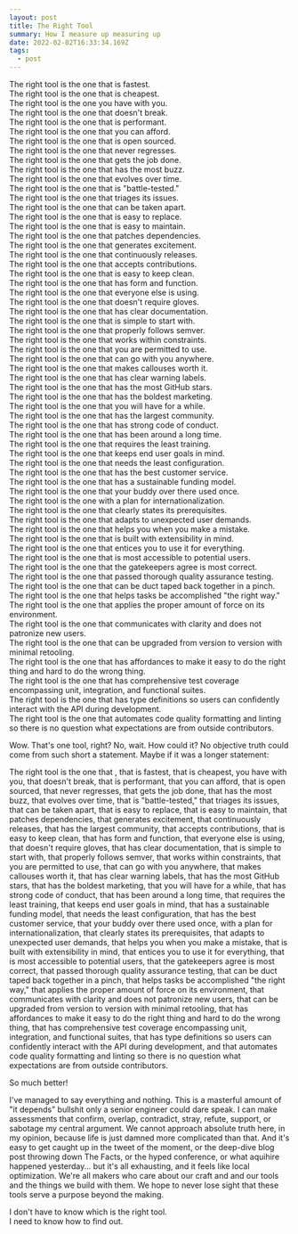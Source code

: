 ```yaml
---
layout: post
title: The Right Tool
summary: How I measure up measuring up
date: 2022-02-02T16:33:34.169Z
tags:
  - post
---
```


The right tool is the one that is fastest.<br/>
The right tool is the one that is cheapest.<br/>
The right tool is the one you have with you.<br/>
The right tool is the one that doesn't break.<br/>
The right tool is the one that is performant.<br/>
The right tool is the one that you can afford.<br/>
The right tool is the one that is open sourced.<br/>
The right tool is the one that never regresses.<br/>
The right tool is the one that gets the job done.<br/>
The right tool is the one that has the most buzz.<br/>
The right tool is the one that evolves over time.<br/>
The right tool is the one that is "battle-tested."<br/>
The right tool is the one that triages its issues.<br/>
The right tool is the one that can be taken apart.<br/>
The right tool is the one that is easy to replace.<br/>
The right tool is the one that is easy to maintain.<br/>
The right tool is the one that patches dependencies.<br/>
The right tool is the one that generates excitement.<br/>
The right tool is the one that continuously releases.<br/>
The right tool is the one that accepts contributions.<br/>
The right tool is the one that is easy to keep clean.<br/>
The right tool is the one that has form and function.<br/>
The right tool is the one that everyone else is using.<br/>
The right tool is the one that doesn't require gloves.<br/>
The right tool is the one that has clear documentation.<br/>
The right tool is the one that is simple to start with.<br/>
The right tool is the one that properly follows semver.<br/>
The right tool is the one that works within constraints.<br/>
The right tool is the one that you are permitted to use.<br/>
The right tool is the one that can go with you anywhere.<br/>
The right tool is the one that makes callouses worth it.<br/>
The right tool is the one that has clear warning labels.<br/>
The right tool is the one that has the most GitHub stars.<br/>
The right tool is the one that has the boldest marketing.<br/>
The right tool is the one that you will have for a while.<br/>
The right tool is the one that has the largest community.<br/>
The right tool is the one that has strong code of conduct.<br/>
The right tool is the one that has been around a long time.<br/>
The right tool is the one that requires the least training.<br/>
The right tool is the one that keeps end user goals in mind.<br/>
The right tool is the one that needs the least configuration.<br/>
The right tool is the one that has the best customer service.<br/>
The right tool is the one that has a sustainable funding model.<br/>
The right tool is the one that your buddy over there used once.<br/>
The right tool is the one with a plan for internationalization.<br/>
The right tool is the one that clearly states its prerequisites.<br/>
The right tool is the one that adapts to unexpected user demands.<br/>
The right tool is the one that helps you when you make a mistake.<br/>
The right tool is the one that is built with extensibility in mind.<br/>
The right tool is the one that entices you to use it for everything.<br/>
The right tool is the one that is most accessible to potential users.<br/>
The right tool is the one that the gatekeepers agree is most correct.<br/>
The right tool is the one that passed thorough quality assurance testing.<br/>
The right tool is the one that can be duct taped back together in a pinch.<br/>
The right tool is the one that helps tasks be accomplished "the right way."<br/>
The right tool is the one that applies the proper amount of force on its environment.<br/>
The right tool is the one that communicates with clarity and does not patronize new users.<br/>
The right tool is the one that can be upgraded from version to version with minimal retooling.<br/>
The right tool is the one that has affordances to make it easy to do the right thing and hard to do the wrong thing.<br/>
The right tool is the one that has comprehensive test coverage encompassing unit, integration, and functional suites.<br/>
The right tool is the one that has type definitions so users can confidently interact with the API during development. <br/>
The right tool is the one that automates code quality formatting and linting so there is no question what expectations are from outside contributors.

Wow. That's one tool, right? No, wait. How could it? No objective truth could come from such short a statement. Maybe if it was a longer statement:

The right tool is the one that , that is fastest, that is cheapest, you have with you, that doesn't break, that is performant, that you can afford, that is open sourced, that never regresses, that gets the job done, that has the most buzz, that evolves over time, that is "battle-tested," that triages its issues, that can be taken apart, that is easy to replace, that is easy to maintain, that patches dependencies, that generates excitement, that continuously releases, that has the largest community, that accepts contributions, that is easy to keep clean, that has form and function, that everyone else is using, that doesn't require gloves, that has clear documentation, that is simple to start with, that properly follows semver, that works within constraints, that you are permitted to use, that can go with you anywhere, that makes callouses worth it, that has clear warning labels, that has the most GitHub stars, that has the boldest marketing, that you will have for a while, that has strong code of conduct, that has been around a long time, that requires the least training, that keeps end user goals in mind, that has a sustainable funding model, that needs the least configuration, that has the best customer service, that your buddy over there used once, with a plan for internationalization, that clearly states its prerequisites, that adapts to unexpected user demands, that helps you when you make a mistake, that is built with extensibility in mind, that entices you to use it for everything, that is most accessible to potential users, that the gatekeepers agree is most correct, that passed thorough quality assurance testing, that can be duct taped back together in a pinch, that helps tasks be accomplished "the right way," that applies the proper amount of force on its environment, that communicates with clarity and does not patronize new users, that can be upgraded from version to version with minimal retooling, that has affordances to make it easy to do the right thing and hard to do the wrong thing, that has comprehensive test coverage encompassing unit, integration, and functional suites, that has type definitions so users can confidently interact with the API during development, and that automates code quality formatting and linting so there is no question what expectations are from outside contributors.

So much better!

I've managed to say everything and nothing. This is a masterful amount of "it depends" bullshit only a senior engineer could dare speak. I can make assessments that confirm, overlap, contradict, stray, refute, support, or sabotage my central argument. We cannot approach absolute truth here, in my opinion, because life is just damned more complicated than that. And it's easy to get caught up in the tweet of the moment, or the deep-dive blog post throwing down The Facts, or the hyped conference, or what aquihire happened yesterday... but it's all exhausting, and it feels like local optimization. We're all makers who care about our craft and and our tools and the things we build with them. We hope to never lose sight that these tools serve a purpose beyond the making.

I don't have to know which is the right tool.<br/>
I need to know how to find out.
